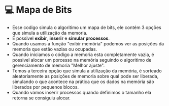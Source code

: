 # :computer: Mapa de Bits

* Esse codigo simula o algoritimo um mapa de bits, ele contém 3 opções que simula a utilização da memoria.
* É possivel **exibir**, **inserir** e **simular processos**.
* Quando usamos a função "exibir memória" podemos ver as posições da memoria que estão vazias ou ocupadas.
* Quando iniciamos o código a memoria esta completamente vazia, é possivel alocar um porcesso na memória seguindo o algoritimo de gerenciamento de memoria "Melhor ajuste".
* Temos a terceira opção que simula a utilização da memória, é sorteado aleatoriamente as posições de memoria sobre qual pode ser liberada, simulando o que acontece na prática que os dados na memória são liberados por pequenos blocos.
* Quando vamos inserir processos quando definimos o tamanho ela retorna se consiguiu alocar.
